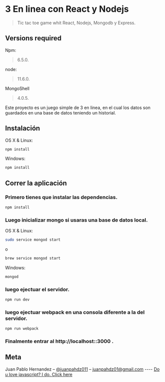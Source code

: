 # 3 En linea con React y Nodejs
> Tic tac toe game whit React, Nodejs, Mongodb y Express.

## Versions required

Npm:
>6.5.0.

node:
>11.6.0.

MongoShell
>4.0.5.

Este proyecto es un juego simple de 3 en linea, en el cual los datos son guardados en una base de datos teniendo un historial.

## Instalación

OS X & Linux:

```sh
npm install
```

Windows:

```sh
npm install
```

## Correr la aplicación

### Primero tienes que instalar las dependencias.

```sh
npm install
```
### Luego inicializar mongo si usaras una base de datos local.

OS X & Linux:

```sh
sudo service mongod start
```
o

```sh
brew service mongod start
```

Windows:

```sh
mongod
```

### luego ejectuar el servidor.

```sh
npm run dev
```
### luego ejectuar webpack en una consola diferente a la del servidor.

```sh
npm run webpack
```
### Finalmente entrar al http://localhost::3000 .

## Meta

Juan Pablo Hernandez – [@juanpahdz011](https://twitter.com/dbader_org) – juanpahdz01@gmail.com ----
[Do u love javascript? I do. Click here](https://twitter.com/juanpahdz011/status/1081617656338411520) 
